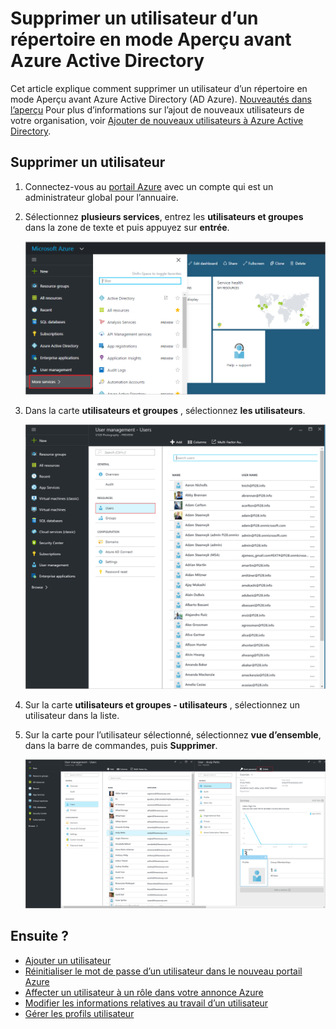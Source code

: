 <properties
    pageTitle="Supprimer un utilisateur d’un répertoire en mode Aperçu avant Azure Active Directory | Microsoft Azure"
    description="Explique comment supprimer un utilisateur et toutes ses informations d’Azure Active Directory"
    services="active-directory"
    documentationCenter=""
    authors="curtand"
    manager="femila"
    editor=""/>

<tags
    ms.service="active-directory"
    ms.workload="identity"
    ms.tgt_pltfrm="na"
    ms.devlang="na"
    ms.topic="article"
    ms.date="09/12/2016"
    ms.author="curtand"/>

# <a name="delete-a-user-from-a-directory-in-azure-active-directory-preview"></a>Supprimer un utilisateur d’un répertoire en mode Aperçu avant Azure Active Directory

Cet article explique comment supprimer un utilisateur d’un répertoire en mode Aperçu avant Azure Active Directory (AD Azure). [Nouveautés dans l’aperçu](active-directory-preview-explainer.md) Pour plus d’informations sur l’ajout de nouveaux utilisateurs de votre organisation, voir [Ajouter de nouveaux utilisateurs à Azure Active Directory](active-directory-users-create-azure-portal.md).

## <a name="delete-a-user"></a>Supprimer un utilisateur

1.  Connectez-vous au [portail Azure](https://portal.azure.com) avec un compte qui est un administrateur global pour l’annuaire.

2.  Sélectionnez **plusieurs services**, entrez les **utilisateurs et groupes** dans la zone de texte et puis appuyez sur **entrée**.

    ![Gestion des utilisateurs de l’ouverture](./media/active-directory-users-delete-user-azure-portal/create-users-user-management.png)

3.  Dans la carte **utilisateurs et groupes** , sélectionnez **les utilisateurs**.

    ![Ouverture de la carte d’utilisateurs](./media/active-directory-users-delete-user-azure-portal/create-users-open-users-blade.png)

4. Sur la carte **utilisateurs et groupes - utilisateurs** , sélectionnez un utilisateur dans la liste.

5. Sur la carte pour l’utilisateur sélectionné, sélectionnez **vue d’ensemble**, dans la barre de commandes, puis **Supprimer**.

    ![Sélection de la commande Supprimer](./media/active-directory-users-delete-user-azure-portal/create-users-delete-command.png)


## <a name="whats-next"></a>Ensuite ?

- [Ajouter un utilisateur](active-directory-users-create-azure-portal.md)
- [Réinitialiser le mot de passe d’un utilisateur dans le nouveau portail Azure](active-directory-users-reset-password-azure-portal.md)
- [Affecter un utilisateur à un rôle dans votre annonce Azure](active-directory-users-assign-role-azure-portal.md)
- [Modifier les informations relatives au travail d’un utilisateur](active-directory-users-work-info-azure-portal.md)
- [Gérer les profils utilisateur](active-directory-users-profile-azure-portal.md)
